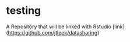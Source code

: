 # testing
A Repository that will be linked with Rstudio
[link] (https://github.com/jtleek/datasharing)
